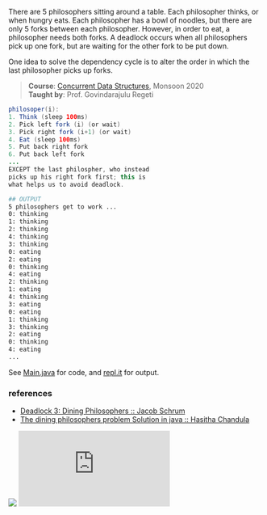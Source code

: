 There are 5 philosophers sitting around a table. Each
philosopher thinks, or when hungry eats. Each
philosopher has a bowl of noodles, but there are only
5 forks between each philosopher. However, in order
to eat, a philosopher needs both forks. A deadlock
occurs when all philosophers pick up one fork, but
are waiting for the other fork to be put down. 

One idea to solve the dependency cycle is to alter the
order in which the last philosopher picks up forks. 

> **Course**: [Concurrent Data Structures], Monsoon 2020\
> **Taught by**: Prof. Govindarajulu Regeti

[Concurrent Data Structures]: https://github.com/iiithf/concurrent-data-structures

```java
philosoper(i):
1. Think (sleep 100ms)
2. Pick left fork (i) (or wait)
3. Pick right fork (i+1) (or wait)
4. Eat (sleep 100ms)
5. Put back right fork
6. Put back left fork
...
EXCEPT the last philospher, who instead
picks up his right fork first; this is
what helps us to avoid deadlock.
```

```bash
## OUTPUT
5 philosophers get to work ...
0: thinking
1: thinking
2: thinking
4: thinking
3: thinking
0: eating
2: eating
0: thinking
4: eating
2: thinking
1: eating
4: thinking
3: eating
0: eating
1: thinking
3: thinking
2: eating
0: thinking
4: eating
...
```

See [Main.java] for code, and [repl.it] for output.

[Main.java]: https://repl.it/@wolfram77/dining-philosophers-problem#Main.java
[repl.it]: https://dining-philosophers-problem.wolfram77.repl.run


### references

- [Deadlock 3: Dining Philosophers :: Jacob Schrum](https://www.youtube.com/watch?v=_ruovgwXyYs)
- [The dining philosophers problem Solution in java :: Hasitha Chandula](https://medium.com/@hasitha.chandula/the-dining-philosophers-problem-solution-in-java-223daf103c2)

![](https://ga-beacon.deno.dev/G-G1E8HNDZYY:v51jklKGTLmC3LAZ4rJbIQ/github.com/javaf/dining-philosophers-problem)
![](https://ga-beacon.deno.dev/G-G1E8HNDZYY:v51jklKGTLmC3LAZ4rJbIQ/github.com/moocf/dining-philosophers-problem.java)

